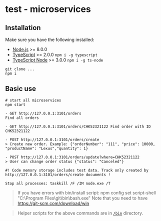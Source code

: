 # test - microservices

## Installation

Make sure you have the following installed:

- [Node.js](https://nodejs.org/en/download/) >= 8.0.0
- [TypeScript](https://www.typescriptlang.org/index.html#download-links) >= 2.0.0 `npm i -g typescript`
- [TypeScript Node](https://github.com/TypeStrong/ts-node#installation) >= 3.0.0 `npm i -g ts-node`

```shell
git clone ...
npm i
```

## Basic use

```shell
# start all microservices
npm start

- GET http://127.0.0.1:3101/orders
Find all orders

- GET http://127.0.0.1:3101/orders/CHK52321122 Find order with ID CHK52321122

- POST http://127.0.0.1:3101/orders/create 
> Create new order. Example: {"orderNumber": "111", "price": 10000, "productName": "Lexus","quantity": 1}

- POST http://127.0.0.1:3101/orders/update?where=CHK52321122
> User can change order status {"status": "Canceled"}

#! Code memory storage includes test data. Track only created by http://127.0.0.1:3101/orders/create documents !

Stop all processes: taskkill /F /IM node.exe /T
```
> If you have errors with bin/install script:
> npm config set script-shell "C:\\Program Files\\git\\bin\\bash.exe"
> Note that you need to have https://git-scm.com/download/win

> Helper scripts for the above commands are in [`/bin`](https://github.com/strongloop/loopback4-example-microservices/tree/master/bin)
directory.
